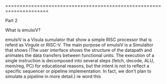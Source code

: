 =====================================================================

Part 2

What is emulsiV?

emulsiV is a Visula sumulator that show a simple RISC processor that is referd as Virgule or RISC-V. The main purpose of emulsiV is a Simulaltor that shows 
(The user interface shows the structure of the datapath and animates the data transfers between functional units. The execution of a single instruction is decomposed into several steps (fetch, decode, ALU, mem/reg, PC) for educational reasons, but the intent is not to reflect a specific sequencer or pipeline implementation. In fact, we don't plan to simulate a pipeline in more detail.) re word this 
